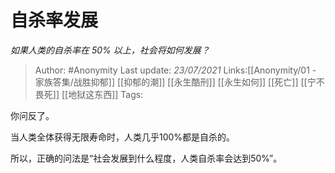 # 自杀率发展
*如果人类的自杀率在 50% 以上，社会将如何发展？*

> Author: #Anonymity
> Last update: *23/07/2021*
> Links:[[Anonymity/01 - 家族答集/战胜抑郁]] [[抑郁的潮]] [[永生酷刑]] [[永生如何]] [[死亡]] [[宁不畏死]] [[地狱这东西]]
> Tags:

你问反了。

当人类全体获得无限寿命时，人类几乎100%都是自杀的。

所以，正确的问法是“社会发展到什么程度，人类自杀率会达到50%”。
